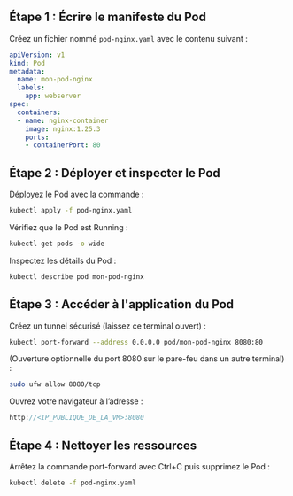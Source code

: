
## Étape 1 : Écrire le manifeste du Pod  
Créez un fichier nommé `pod-nginx.yaml` avec le contenu suivant :

```yaml
apiVersion: v1
kind: Pod
metadata:
  name: mon-pod-nginx
  labels:
    app: webserver
spec:
  containers:
  - name: nginx-container
    image: nginx:1.25.3
    ports:
    - containerPort: 80
```
## Étape 2 : Déployer et inspecter le Pod
Déployez le Pod avec la commande :
```bash
kubectl apply -f pod-nginx.yaml
```
Vérifiez que le Pod est Running :
```bash
kubectl get pods -o wide
```
Inspectez les détails du Pod :
```bash
kubectl describe pod mon-pod-nginx
```
## Étape 3 : Accéder à l'application du Pod
Créez un tunnel sécurisé (laissez ce terminal ouvert) :
```bash
kubectl port-forward --address 0.0.0.0 pod/mon-pod-nginx 8080:80
```
(Ouverture optionnelle du port 8080 sur le pare-feu dans un autre terminal) :
```bash
sudo ufw allow 8080/tcp
```
Ouvrez votre navigateur à l’adresse :
```cpp
http://<IP_PUBLIQUE_DE_LA_VM>:8080
```
## Étape 4 : Nettoyer les ressources
Arrêtez la commande port-forward avec Ctrl+C puis supprimez le Pod :
```bash
kubectl delete -f pod-nginx.yaml
```
